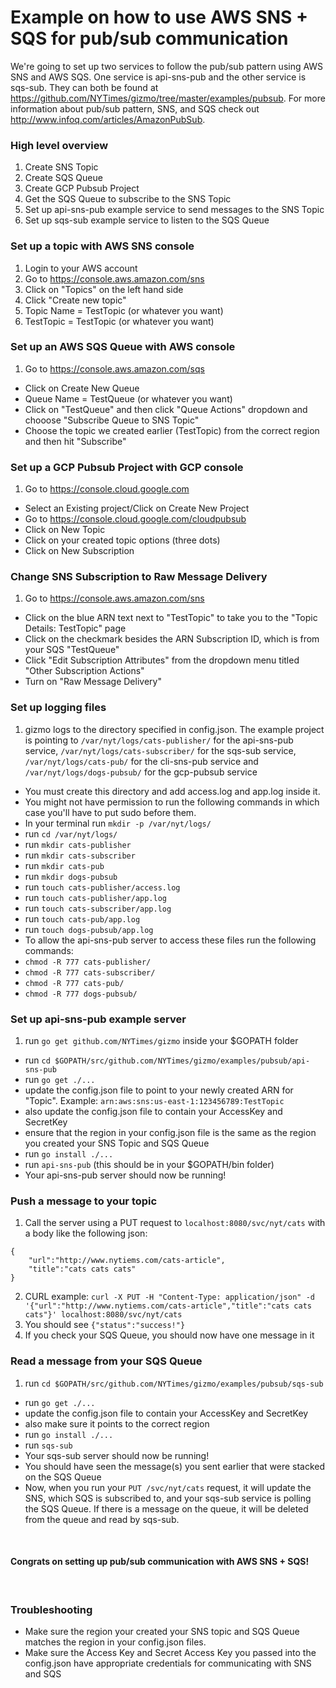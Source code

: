 # Example on how to use AWS SNS + SQS for pub/sub communication

We're going to set up two services to follow the pub/sub pattern using AWS SNS and AWS SQS.  One service is api-sns-pub and the other service is sqs-sub.  They can both be found at https://github.com/NYTimes/gizmo/tree/master/examples/pubsub. For more information about pub/sub pattern, SNS, and SQS check out http://www.infoq.com/articles/AmazonPubSub. 

### High level overview

1. Create SNS Topic 
2. Create SQS Queue
3. Create GCP Pubsub Project
4. Get the SQS Queue to subscribe to the SNS Topic
5. Set up api-sns-pub example service to send messages to the SNS Topic
6. Set up sqs-sub example service to listen to the SQS Queue

### Set up a topic with AWS SNS console
1. Login to your AWS account
2. Go to https://console.aws.amazon.com/sns
3. Click on "Topics" on the left hand side
4. Click "Create new topic" 
5. Topic Name = TestTopic  (or whatever you want)
6. TestTopic = TestTopic  (or whatever you want)

### Set up an AWS SQS Queue with AWS console 
1. Go to https://console.aws.amazon.com/sqs
*  Click on Create New Queue 
*  Queue Name = TestQueue (or whatever you want)
*  Click on "TestQueue" and then click "Queue Actions" dropdown and chooose "Subscribe Queue to SNS Topic"
*  Choose the topic we created earlier (TestTopic) from the correct region and then hit "Subscribe"

### Set up a GCP Pubsub Project with GCP console
1. Go to https://console.cloud.google.com
*  Select an Existing project/Click on Create New Project
*  Go to https://console.cloud.google.com/cloudpubsub
*  Click on New Topic
*  Click on your created topic options (three dots)
*  Click on New Subscription

### Change SNS Subscription to Raw Message Delivery
1. Go to https://console.aws.amazon.com/sns
* Click on the blue ARN text next to "TestTopic" to take you to the "Topic Details: TestTopic" page
* Click on the checkmark besides the ARN Subscription ID, which is from your SQS "TestQueue"
* Click "Edit Subscription Attributes" from the dropdown menu titled "Other Subscription Actions"
* Turn on "Raw Message Delivery"

### Set up logging files
1. gizmo logs to the directory specified in config.json.  The example project is pointing to `/var/nyt/logs/cats-publisher/` for the api-sns-pub service, `/var/nyt/logs/cats-subscriber/` for the sqs-sub service, `/var/nyt/logs/cats-pub/` for the cli-sns-pub service and `/var/nyt/logs/dogs-pubsub/` for the gcp-pubsub service
* You must create this directory and add access.log and app.log inside it.
* You might not have permission to run the following commands in which case you'll have to put sudo before them.
* In your terminal run `mkdir -p /var/nyt/logs/`
* run `cd /var/nyt/logs/`
* run `mkdir cats-publisher`
* run `mkdir cats-subscriber`
* run `mkdir cats-pub`
* run `mkdir dogs-pubsub`
* run `touch cats-publisher/access.log`
* run `touch cats-publisher/app.log`
* run `touch cats-subscriber/app.log`
* run `touch cats-pub/app.log`
* run `touch dogs-pubsub/app.log`
* To allow the api-sns-pub server to access these files run the following commands:
* `chmod -R 777 cats-publisher/`
* `chmod -R 777 cats-subscriber/`
* `chmod -R 777 cats-pub/`
* `chmod -R 777 dogs-pubsub/`

### Set up api-sns-pub example server
1. run `go get github.com/NYTimes/gizmo` inside your $GOPATH folder
* run `cd $GOPATH/src/github.com/NYTimes/gizmo/examples/pubsub/api-sns-pub`
* run `go get ./...`
* update the config.json file to point to your newly created ARN for "Topic".  Example: `arn:aws:sns:us-east-1:123456789:TestTopic`
* also update the config.json file to contain your AccessKey and SecretKey
* ensure that the region in your config.json file is the same as the region you created your SNS Topic and SQS Queue 
* run `go install ./...`
* run `api-sns-pub` (this should be in your $GOPATH/bin folder)
* Your api-sns-pub server should now be running! 

### Push a message to your topic
1. Call the server using a PUT request to `localhost:8080/svc/nyt/cats` with a body like the following json:
```
{
	"url":"http://www.nytiems.com/cats-article",
	"title":"cats cats cats"
}
```
2. CURL example: `curl -X PUT -H "Content-Type: application/json" -d '{"url":"http://www.nytiems.com/cats-article","title":"cats cats cats"}' localhost:8080/svc/nyt/cats`
3. You should see `{"status":"success!"}`
4. If you check your SQS Queue, you should now have one message in it

### Read a message from your SQS Queue 
1. run `cd $GOPATH/src/github.com/NYTimes/gizmo/examples/pubsub/sqs-sub`
*  run `go get ./...`
*  update the config.json file to contain your AccessKey and SecretKey
*  also make sure it points to the correct region 
*  run `go install ./...`
*  run `sqs-sub`
*  Your sqs-sub server should now be running!  
*  You should have seen the message(s) you sent earlier that were stacked on the SQS Queue
*  Now, when you run your `PUT /svc/nyt/cats` request, it will update the SNS, which SQS is subscribed to, and your sqs-sub service is polling the SQS Queue.  If there is a message on the queue, it will be deleted from the queue and read by sqs-sub.

<br />
<h4> Congrats on setting up pub/sub communication with AWS SNS + SQS! </h4>
<br />

### Troubleshooting
* Make sure the region your created your SNS topic and SQS Queue matches the region in your config.json files.  
* Make sure the Access Key and Secret Access Key you passed into the config.json have appropriate credentials for communicating with SNS and SQS
